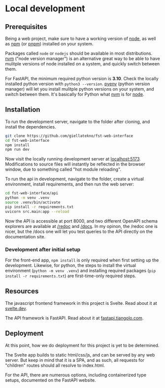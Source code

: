 # Local development

## Prerequisites

Being a web project, make sure to have a working version of [node][nodejs], as
well as [npm][npm] (or [pnpm][pnpm]) installed on your system.

Packages called `node` or `nodejs` should be available in most
distributions. [nvm][nvm] ("node version manager") is an alternative great
way to be able to have mulitple versions of node installed on a system,
and quickly switch between them.

For FastAPI, the minimum required python version is __3.10__. Check the locally
installed python version with `python3 --version`. [pyenv][pyenv] (python version
manager) will let you install mulitple python versions on your system, and
switch between them. It's basically for Python what [nvm][nvm] is for [node][nodejs].

[nodejs]: https://nodejs.org/en/
[npm]: https://www.npmjs.com/
[pnpm]: https://pnpm.io/
[nvm]: https://github.com/nvm-sh/nvm
[pyenv]: https://github.com/pyenv/pyenv


## Installation

To run the development server, navigate to the folder after cloning,
and install the dependencies.

```bash
git clone https://github.com/giellatekno/fst-web-interface
cd fst-web-interface
npm install
npm run dev
```

Now visit the locally running development server at [localhost:5173](http://localhost:5173).
Modifications to source files will instantly be reflected in the browser window, due to
something called "hot module reloading".

To run the api in development, navigate to the folder, create a virtual environment,
install requirements, and then run the web server:

```bash
cd fst-web-interface/api
python -m venv .venv
source .venv/bin/activate
pip install -r requirements.txt
uvicorn src.main:app --reload
```

Now the API is accessible at port 8000, and two different OpenAPI schema explorers are
available at [/redoc](http://localhost:8000/redoc) and [/docs](http://localhost:8000/docs).
In my opinon, the /redoc one is nicer, but the /docs one will let you test queries to the
API directly on the documentation site.


### Development after initial setup

For the front-end app, `npm install` is only required when first setting up the
development. Likewise, for python, the steps to install the virtual environment
(`python -m venv .venv`) and installing required packages (`pip install -r requirements.txt`)
are first-time-only required steps.


## Resources

The javascript frontend framework in this project is Svelte.
Read about it at [svelte.dev](https://svelte.dev/).

The API framework is FastAPI. Read about it at [fastapi.tiangolo.com](https://fastapi.tiangolo.com/).


## Deployment

At this point, how we do deployment for this project is yet to be
determined.

The Svelte app builds to static html/css/js, and can be served by any
web server. But keep in mind that it is a SPA, and as such, all requests
for "children" routes should all resolve to index.html.

For the API, there are numerous options, including containerized type
setups, documented on the FastAPI website.

